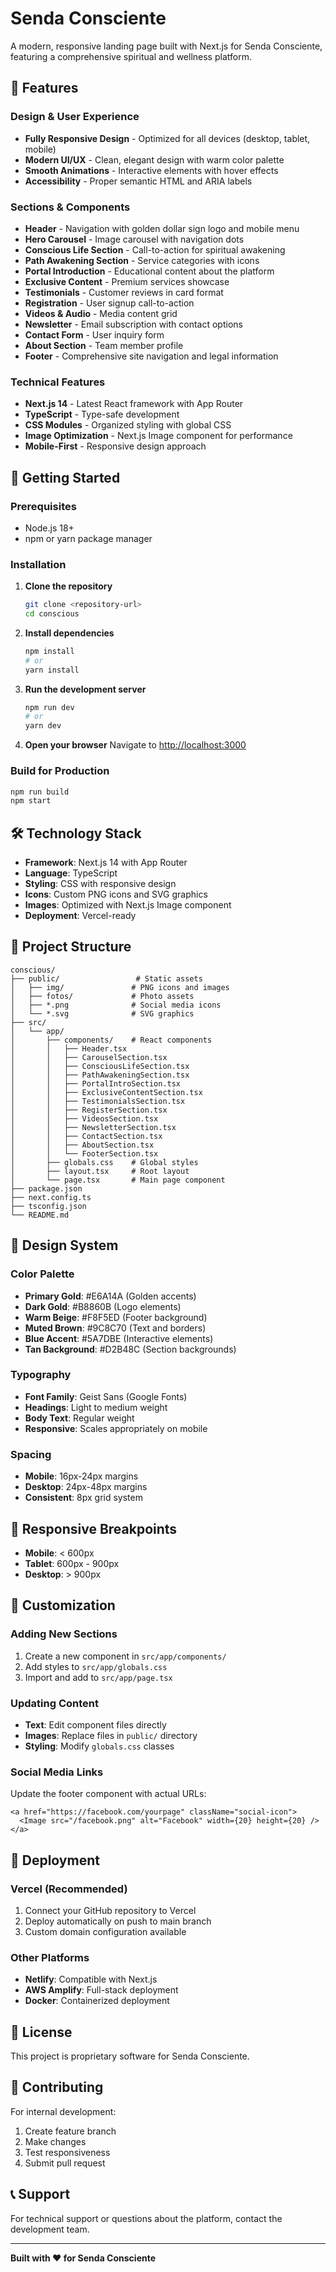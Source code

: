 # Senda Consciente

A modern, responsive landing page built with Next.js for Senda Consciente, featuring a comprehensive spiritual and wellness platform.

## 🌟 Features

### Design & User Experience
- **Fully Responsive Design** - Optimized for all devices (desktop, tablet, mobile)
- **Modern UI/UX** - Clean, elegant design with warm color palette
- **Smooth Animations** - Interactive elements with hover effects
- **Accessibility** - Proper semantic HTML and ARIA labels

### Sections & Components
- **Header** - Navigation with golden dollar sign logo and mobile menu
- **Hero Carousel** - Image carousel with navigation dots
- **Conscious Life Section** - Call-to-action for spiritual awakening
- **Path Awakening Section** - Service categories with icons
- **Portal Introduction** - Educational content about the platform
- **Exclusive Content** - Premium services showcase
- **Testimonials** - Customer reviews in card format
- **Registration** - User signup call-to-action
- **Videos & Audio** - Media content grid
- **Newsletter** - Email subscription with contact options
- **Contact Form** - User inquiry form
- **About Section** - Team member profile
- **Footer** - Comprehensive site navigation and legal information

### Technical Features
- **Next.js 14** - Latest React framework with App Router
- **TypeScript** - Type-safe development
- **CSS Modules** - Organized styling with global CSS
- **Image Optimization** - Next.js Image component for performance
- **Mobile-First** - Responsive design approach

## 🚀 Getting Started

### Prerequisites
- Node.js 18+ 
- npm or yarn package manager

### Installation

1. **Clone the repository**
   ```bash
   git clone <repository-url>
   cd conscious
   ```

2. **Install dependencies**
   ```bash
   npm install
   # or
   yarn install
   ```

3. **Run the development server**
   ```bash
   npm run dev
   # or
   yarn dev
   ```

4. **Open your browser**
   Navigate to [http://localhost:3000](http://localhost:3000)

### Build for Production

```bash
npm run build
npm start
```

## 🛠️ Technology Stack

- **Framework**: Next.js 14 with App Router
- **Language**: TypeScript
- **Styling**: CSS with responsive design
- **Icons**: Custom PNG icons and SVG graphics
- **Images**: Optimized with Next.js Image component
- **Deployment**: Vercel-ready

## 📁 Project Structure

```
conscious/
├── public/                 # Static assets
│   ├── img/               # PNG icons and images
│   ├── fotos/             # Photo assets
│   ├── *.png              # Social media icons
│   └── *.svg              # SVG graphics
├── src/
│   └── app/
│       ├── components/    # React components
│       │   ├── Header.tsx
│       │   ├── CarouselSection.tsx
│       │   ├── ConsciousLifeSection.tsx
│       │   ├── PathAwakeningSection.tsx
│       │   ├── PortalIntroSection.tsx
│       │   ├── ExclusiveContentSection.tsx
│       │   ├── TestimonialsSection.tsx
│       │   ├── RegisterSection.tsx
│       │   ├── VideosSection.tsx
│       │   ├── NewsletterSection.tsx
│       │   ├── ContactSection.tsx
│       │   ├── AboutSection.tsx
│       │   └── FooterSection.tsx
│       ├── globals.css    # Global styles
│       ├── layout.tsx     # Root layout
│       └── page.tsx       # Main page component
├── package.json
├── next.config.ts
├── tsconfig.json
└── README.md
```

## 🎨 Design System

### Color Palette
- **Primary Gold**: #E6A14A (Golden accents)
- **Dark Gold**: #B8860B (Logo elements)
- **Warm Beige**: #F8F5ED (Footer background)
- **Muted Brown**: #9C8C70 (Text and borders)
- **Blue Accent**: #5A7DBE (Interactive elements)
- **Tan Background**: #D2B48C (Section backgrounds)

### Typography
- **Font Family**: Geist Sans (Google Fonts)
- **Headings**: Light to medium weight
- **Body Text**: Regular weight
- **Responsive**: Scales appropriately on mobile

### Spacing
- **Mobile**: 16px-24px margins
- **Desktop**: 24px-48px margins
- **Consistent**: 8px grid system

## 📱 Responsive Breakpoints

- **Mobile**: < 600px
- **Tablet**: 600px - 900px  
- **Desktop**: > 900px

## 🔧 Customization

### Adding New Sections
1. Create a new component in `src/app/components/`
2. Add styles to `src/app/globals.css`
3. Import and add to `src/app/page.tsx`

### Updating Content
- **Text**: Edit component files directly
- **Images**: Replace files in `public/` directory
- **Styling**: Modify `globals.css` classes

### Social Media Links
Update the footer component with actual URLs:
```tsx
<a href="https://facebook.com/yourpage" className="social-icon">
  <Image src="/facebook.png" alt="Facebook" width={20} height={20} />
</a>
```

## 🚀 Deployment

### Vercel (Recommended)
1. Connect your GitHub repository to Vercel
2. Deploy automatically on push to main branch
3. Custom domain configuration available

### Other Platforms
- **Netlify**: Compatible with Next.js
- **AWS Amplify**: Full-stack deployment
- **Docker**: Containerized deployment

## 📄 License

This project is proprietary software for Senda Consciente.

## 👥 Contributing

For internal development:
1. Create feature branch
2. Make changes
3. Test responsiveness
4. Submit pull request

## 📞 Support

For technical support or questions about the platform, contact the development team.

---

**Built with ❤️ for Senda Consciente**
